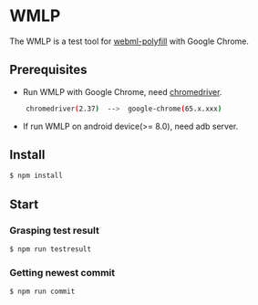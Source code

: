 # WMLP

The WMLP is a test tool for [webml-polyfill](https://github.com/intel/webml-polyfill) with Google Chrome.

## Prerequisites
* Run WMLP with Google Chrome, need [chromedriver](http://chromedriver.storage.googleapis.com/index.html).
```sh
    chromedriver(2.37)  -->  google-chrome(65.x.xxx)
```
* If run WMLP on android device(>= 8.0), need adb server.

## Install

```sh
$ npm install
```

## Start
### Grasping test result

```sh
$ npm run testresult
```

### Getting newest commit

```sh
$ npm run commit
```
